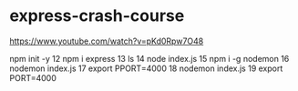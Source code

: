 # express-crash-course
https://www.youtube.com/watch?v=pKd0Rpw7O48

npm init -y
   12  npm i express
   13  ls
   14  node index.js 
   15  npm i -g nodemon
   16  nodemon index.js
   17  export PPORT=4000
   18  nodemon index.js
   19  export PORT=4000
